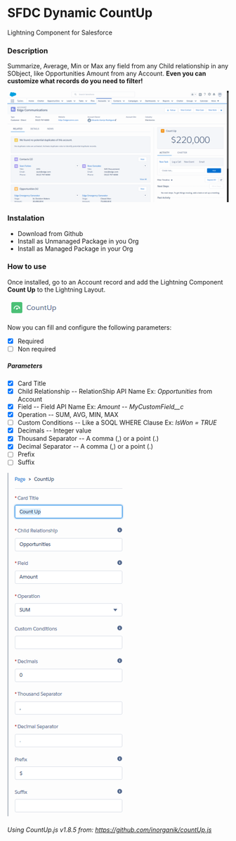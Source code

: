 # SFDC Dynamic CountUp
Lightning Component for Salesforce

### Description
Summarize, Average, Min or Max any field from any Child relationship in any SObject, like Opportunities Amount from any Account. **Even you can customize what records do you need to filter!**

![Sample Image](/img/Sample1.PNG)

### Instalation
* Download from Github
* Install as Unmanaged Package in you Org 
* Install as Managed Package in your Org

### How to use

Once installed, go to an Account record and add the Lightning Component **Count Up** to the Lightning Layout.

![Lightning Component Icon](/img/LightningIcon.PNG)

Now you can fill and configure the following parameters:

- [x] Required
- [ ] Non required
##### Parameters
- [x] Card Title
- [x] Child Relationship -- RelationShip API Name Ex: *Opportunities* from Account
- [x] Field -- Field API Name Ex: *Amount* -- *MyCustomField__c*
- [x] Operation -- SUM, AVG, MIN, MAX
- [ ] Custom Conditions -- Like a SOQL WHERE Clause Ex: *IsWon = TRUE*
- [x] Decimals -- Integer value
- [x] Thousand Separator -- A comma (,) or a point (.)
- [x] Decimal Separator -- A comma (,) or a point (.)
- [ ] Prefix
- [ ] Suffix

![Config Image](/img/Sample2.PNG)
 
###### Using CountUp.js v1.8.5 from: https://github.com/inorganik/countUp.js
